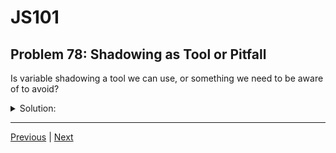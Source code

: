 # JS101
## Problem 78: Shadowing as Tool or Pitfall

Is variable shadowing a tool we can use, or something we need to be aware of to avoid?

<details>
<summary>Solution:</summary>

Both. Variable shadowing is a natural consequence of JavaScript's scoping rules that can be used intentionally, but it's also something to be aware of to avoid bugs.

**As a tool (intentional use):**

Sometimes shadowing is useful and makes code clearer:

```js
// Using common parameter names without worrying about outer variables
let data = fetchGlobalData();

function processUser(data) {  // Intentionally use 'data' for user data
  // Work with user data, not global data
  return data.name.toUpperCase();
}

// Loop variables commonly shadow
for (let i = 0; i < 10; i++) {
  // It's fine that other 'i' variables exist elsewhere
}
```

**As a pitfall (unintentional bugs):**

```js
let total = 0;

function calculateTotal(items) {
  let total = 0;  // Oops! Shadows outer 'total' - might be unintentional
  for (let item of items) {
    total += item.price;
  }
  // Outer 'total' is unchanged!
}

calculateTotal([{price: 10}, {price: 20}]);
console.log(total);  // Still 0 - probably not what we wanted
```

**Best practices:**

1. **Be intentional** - Know when you're shadowing and why
2. **Use descriptive names** - Avoid reusing generic names like `data`, `value`, `item` at multiple levels
3. **Pay attention to parameters** - Remember they can shadow outer variables
4. **Use linters** - Tools can warn you about accidental shadowing
5. **When in doubt, use different names** - It's usually clearer

Shadowing itself isn't bad, but accidental shadowing is a common source of bugs. Be deliberate about when and why you're reusing variable names.

</details>

---

[Previous](77.md) | [Next](79.md)

